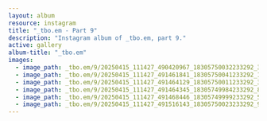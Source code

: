 ```yaml
---
layout: album
resource: instagram
title: "_tbo.em - Part 9"
description: "Instagram album of _tbo.em, part 9."
active: gallery
album-title: "_tbo.em"
images:
  - image_path: _tbo.em/9/20250415_111427_490420967_18305750032233292_3201291595534525189_n.jpg
  - image_path: _tbo.em/9/20250415_111427_491461841_18305750041233292_1189498636643440535_n.jpg
  - image_path: _tbo.em/9/20250415_111427_491464129_18305750011233292_3356072913680226722_n.jpg
  - image_path: _tbo.em/9/20250415_111427_491464345_18305749984233292_8036088669674093121_n.jpg
  - image_path: _tbo.em/9/20250415_111427_491468446_18305749999233292_5892604296645060103_n.jpg
  - image_path: _tbo.em/9/20250415_111427_491516143_18305750023233292_938537671595996879_n.jpg
---
```

